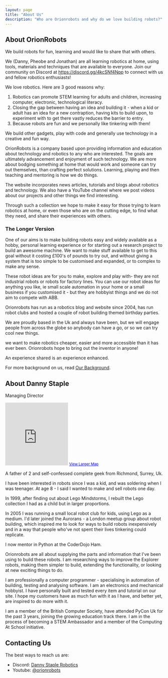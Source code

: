 ```yaml
---
layout: page
title: "About Us"
description: "Who are Orionrobots and why do we love building robots?"
---
```

## About OrionRobots

We build robots for fun, learning and would like to share that with others.

We (Danny, Pheobe and Jonathan) are all learning robotics at home, using tools, materials and techniques that are available to everyone.
Join our community on Discord at <https://discord.gg/4kcSNf4Npp> to connect with us and fellow robotics enthusiasts!

We love robotics. Here are 3 good reasons why:

1. Robotics can promote STEM learning for adults and children, increasing computer, electronic, technological literacy.
2. Closing the gap between having an idea and building it - when a kid or adult has an idea for a new contraption, having kits to build upon, to experiment with to get there vastly reduces the barrier to entry.
3. Because robots are fun and we personally like tinkering with them!

We build other gadgets, play with code and generally use technology in a creative and fun way.

OrionRobots is a company based upon providing information and education about technology and robotics to any who are interested.
The goals are ultimately advancement and enjoyment of such technology.
We are more about bodging something at home that would work and someone can try out themselves, than crafting perfect solutions.
Learning, playing and then teaching and mentoring is how we do things.

The website incorporates news articles, tutorials and blogs about robotics and technology. We also have a YouTube channel where we post videos about our projects and other things we find interesting.

Through such a collection we hope to make it easy for those trying to learn robotics at home, or even those who are on the cutting edge, to find what they need, and share their experiences with others.

### The Longer Version

One of our aims is to make building robots easy and widely available as a hobby, personal learning experience or for starting out a research project to build an awesome machine. We want to make stuff available to get to this goal without it costing £100's of pounds to try out, and without giving a system that is too simple to be customised and expanded, or to complex to make any sense.

These robot ideas are for you to make, explore and play with- they are not industrial robots or robots for factory lines.
You can use our robot ideas for anything you like, ie small scale automation in your home or a small business if you customised it - but they are hobbyist things and we do not aim to compete with ABB.

Orionrobots has run as a robotics blog and website since 2004, has run robot clubs and hosted a couple of robot building themed birthday parties.

We are proudly based in the Uk and always have been, but we will engage people from across the globe so anybody can have a go, or so we can try cool new things.

we want to make robotics cheaper, easier and more accessible than it has ever been. Orionrobots hope to bring out the inventor in anyone!

An experience shared is an experience enhanced.

For more background on us, read [Our Background](/wiki/orionrobots.html "About OrionRobots").

## About Danny Staple

Managing Director

<iframe width="200" height="200" frameborder="0" scrolling="no" marginheight="0" marginwidth="0"
src="https://maps.google.com/maps?f=q&amp;source=s_q&amp;hl=en&amp;geocode=&amp;
q=Richmond,+Greater+London,+United+Kingdom&amp;aq=1&amp;oq=richmond,+greater&amp;sll=51.458827,-0.303937
&amp;sspn=0.004018,0.013078&amp;t=m&amp;ie=UTF8&amp;hq=&amp;hnear=Richmond,+Greater+London,+United+Kingdom
&amp;ll=51.46128,-0.303497&amp;spn=0.085562,0.138016&amp;z=11&amp;iwloc=A&amp;output=embed"> </iframe>
<small><a href="https://maps.google.com/maps?f=q&amp;source=embed&amp;hl=en&amp;geocode=
&amp;q=Richmond,+Greater+London,+United+Kingdom&amp;aq=1&amp;oq=richmond,+greater
&amp;sll=51.458827,-0.303937&amp;sspn=0.004018,0.013078&amp;t=m&amp;ie=UTF8&amp;hq=
&amp;hnear=Richmond,+Greater+London,+United+Kingdom&amp;ll=51.46128,-0.303497&amp;spn=0.085562,0.138016
&amp;z=11&amp;iwloc=A"
style="color:#0000FF;text-align:left">View Larger Map</a></small>

A father of 2 and self-confessed complete geek from Richmond, Surrey, Uk.

I have been interested in robots since I was a kid, and was soldering when I was teenager. At age 8 - I said I wanted
to make and sell robots one day.

In 1999, after finding out about Lego Mindstorms, I rebuilt the Lego collection I had as a child but in larger
proportions.

In 2005 I was running a small local robot club for kids, using Lego as a medium. I'd later joined the Aurorans - a
London meetup group about robot building, which inspired me to look for ways to build robots inexpensively and in a
way that people who've not spent their lives tinkering could replicate.

I now mentor in Python at the CoderDojo Ham.

Orionrobots are all about supplying the parts and information that I've been using to build these robots. I am researching ways to improve the Explorer robots, making them simpler to build, extending the functionality, or looking at new exciting things to do.

I am professionally a computer programmer - specialising in automation of building, testing and analysing software. I am an electronics and mechanical hobbyist. I have personally built and tested every item and tutorial on our site. I hope my customers have as much fun with it as I have, and better yet, are inspired to do more with it.

I am a member of the British Computer Society, have attended PyCon Uk for the past 3 years, joining the growing education track there. I am in the process of becoming a STEM Ambassador and a member of the Computing At School initiative.

## Contacting Us

The best ways to reach us are:

* Discord: [Danny Staple Robotics](https://discord.gg/4kcSNf4Npp)
* Youtube: [@orionrobots](https://youtube.com/orionrobots)
